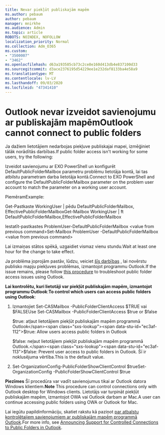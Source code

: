```yaml
---
title: Nevar piekļūt publiskajām mapēm
ms.author: pebaum
author: pebaum
manager: mnirkhe
ms.audience: Admin
ms.topic: article
ROBOTS: NOINDEX, NOFOLLOW
localization_priority: Normal
ms.collection: Adm_O365
ms.custom:
- "3500007"
- "3462"
ms.openlocfilehash: d63a193585cb73c2ce8e160d413db4e837100d33
ms.sourcegitcommit: d3ace2376195d54229ee1e232daf8133ba4e58a9
ms.translationtype: MT
ms.contentlocale: lv-LV
ms.lasthandoff: 09/03/2020
ms.locfileid: "47341410"
---
```

# <a name="outlook-cannot-connect-to-public-folders"></a><span data-ttu-id="ec3af-102">Outlook nevar izveidot savienojumu ar publiskajām mapēm</span><span class="sxs-lookup"><span data-stu-id="ec3af-102">Outlook cannot connect to public folders</span></span>

<span data-ttu-id="ec3af-103">Ja dažiem lietotājiem nedarbojas piekļuve publiskajai mapei, izmēģiniet tālāk norādītās darbības.</span><span class="sxs-lookup"><span data-stu-id="ec3af-103">If public folder access isn't working for some users, try the following:</span></span>

<span data-ttu-id="ec3af-104">Izveidot savienojumu ar EXO PowerShell un konfigurēt DefaultPublicFolderMailbox parametru problēmu lietotāja kontā, lai tas atbilstu parametram darba lietotāja kontā.</span><span class="sxs-lookup"><span data-stu-id="ec3af-104">Connect to EXO PowerShell and configure the DefaultPublicFolderMailbox parameter on the problem user account to match the parameter on a working user account.</span></span>

<span data-ttu-id="ec3af-105">Piemēram</span><span class="sxs-lookup"><span data-stu-id="ec3af-105">Example:</span></span>

<span data-ttu-id="ec3af-106">Get-Pastkaste WorkingUser | pēdu DefaultPublicFolderMailbox, EffectivePublicFolderMailbox</span><span class="sxs-lookup"><span data-stu-id="ec3af-106">Get-Mailbox WorkingUser | ft DefaultPublicFolderMailbox,EffectivePublicFolderMailbox</span></span>

<span data-ttu-id="ec3af-107">Iestatīt-pastkastes ProblemUser-DefaultPublicFolderMailbox \<value from previous command></span><span class="sxs-lookup"><span data-stu-id="ec3af-107">Set-Mailbox ProblemUser -DefaultPublicFolderMailbox \<value from previous command></span></span>

<span data-ttu-id="ec3af-108">Lai izmaiņas stātos spēkā, uzgaidiet vismaz vienu stundu.</span><span class="sxs-lookup"><span data-stu-id="ec3af-108">Wait at least one hour for the change to take effect.</span></span>

<span data-ttu-id="ec3af-109">Ja problēma joprojām pastāv, lūdzu, veiciet [šīs darbības](https://aka.ms/pfcte) , lai novērstu publisko mapju piekļuves problēmas, izmantojot programmu Outlook.</span><span class="sxs-lookup"><span data-stu-id="ec3af-109">If the issue remains, please follow [this procedure](https://aka.ms/pfcte) to troubleshoot public folder access issues using Outlook.</span></span>
 
<span data-ttu-id="ec3af-110">**Lai kontrolētu, kuri lietotāji var piekļūt publiskajām mapēm, izmantojot programmu Outlook**:</span><span class="sxs-lookup"><span data-stu-id="ec3af-110">**To control which users can access public folders using Outlook**:</span></span>

1.  <span data-ttu-id="ec3af-111">Izmantojiet Set-CASMailbox <mailboxname> -PublicFolderClientAccess $TRUE vai $FALSE</span><span class="sxs-lookup"><span data-stu-id="ec3af-111">Use Set-CASMailbox <mailboxname> -PublicFolderClientAccess $true or $false</span></span>  
      
    <span data-ttu-id="ec3af-112">$true: atļaut lietotājiem piekļūt publiskajām mapēm programmā Outlook</span><span class="sxs-lookup"><span data-stu-id="ec3af-112">$true: Allow users access public folders in Outlook</span></span>  
      
    <span data-ttu-id="ec3af-113">$false: neļaut lietotājiem piekļūt publiskajām mapēm programmā Outlook.</span><span class="sxs-lookup"><span data-stu-id="ec3af-113">$false: Prevent user access to public folders in Outlook.</span></span> <span data-ttu-id="ec3af-114">Šī ir noklusējuma vērtība.</span><span class="sxs-lookup"><span data-stu-id="ec3af-114">This is the default value.</span></span>  
        
2.  <span data-ttu-id="ec3af-115">Set-OrganizationConfig-PublicFolderShowClientControl $true</span><span class="sxs-lookup"><span data-stu-id="ec3af-115">Set-OrganizationConfig -PublicFolderShowClientControl $true</span></span>   
      
<span data-ttu-id="ec3af-116">**Piezīmes** Šī procedūra var vadīt savienojumus tikai ar Outlook datora Windows klientiem.</span><span class="sxs-lookup"><span data-stu-id="ec3af-116">**Note** This procedure can control connections only with Outlook desktop for Windows clients.</span></span> <span data-ttu-id="ec3af-117">Lietotājs var turpināt piekļūt publiskajām mapēm, izmantojot OWA vai Outlook darbam ar Mac.</span><span class="sxs-lookup"><span data-stu-id="ec3af-117">A user can continue accessing public folders using OWA or Outlook for Mac.</span></span>
 
<span data-ttu-id="ec3af-118">Lai iegūtu papildinformāciju, skatiet rakstu kā paziņot [par atbalstu kontrolētajiem savienojumiem ar publiskajām mapēm programmā Outlook](https://aka.ms/controlpf).</span><span class="sxs-lookup"><span data-stu-id="ec3af-118">For more info, see [Announcing Support for Controlled Connections to Public Folders in Outlook](https://aka.ms/controlpf).</span></span>